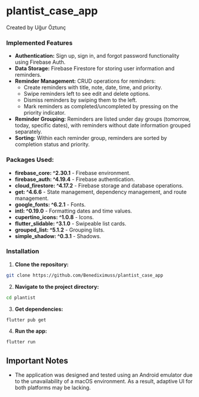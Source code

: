 # plantist_case_app

Created by Uğur Öztunç

### Implemented Features

- **Authentication:** Sign up, sign in, and forgot password functionality using Firebase Auth.
- **Data Storage:** Firebase Firestore for storing user information and reminders.
- **Reminder Management:** CRUD operations for reminders:
    - Create reminders with title, note, date, time, and priority.
    - Swipe reminders left to see edit and delete options.
    - Dismiss reminders by swiping them to the left.
    - Mark reminders as completed/uncompleted by pressing on the priority indicator.
- **Reminder Grouping:** Reminders are listed under day groups (tomorrow, today, specific dates), with reminders without date information grouped separately.
- **Sorting:** Within each reminder group, reminders are sorted by completion status and priority.

### Packages Used:


- **firebase_core: ^2.30.1** - Firebase environment.
- **firebase_auth: ^4.19.4** - Firebase authentication.
- **cloud_firestore: ^4.17.2** - Firebase storage and database operations.
- **get: ^4.6.6** - State management, dependency management, and route management.
- **google_fonts: ^6.2.1** - Fonts.
- **intl: ^0.19.0** - Formatting dates and time values.
- **cupertino_icons: ^1.0.8** - Icons.
- **flutter_slidable: ^3.1.0** - Swipeable list cards.
- **grouped_list: ^5.1.2** - Grouping lists.
- **simple_shadow: ^0.3.1** - Shadows.

### Installation
1. **Clone the repository:**
```bash
git clone https://github.com/Benediximuss/plantist_case_app
```

2. **Navigate to the project directory:**
```bash
cd plantist
```

3. **Get dependencies:**
```bash
flutter pub get
```

4. **Run the app:**
```bash
flutter run
```

## Important Notes
- The application was designed and tested using an Android emulator due to the unavailability of a macOS environment. As a result, adaptive UI for both platforms may be lacking.

